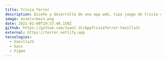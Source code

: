 ```yaml
---
title: Trivia Terror
description: Diseño y desarrollo de una app web, tipo juego de trivia con temática de terror.
image: assets/main.png
date: 2021-01-08T19:37:48.150Z
github: https://github.com/JuanC-JC/AppTriviaTerror-VanillaJs
external: https://terror.netlify.app
tecnologies:
  - VanillaJS
  - Sass
  - Figma
---
```

